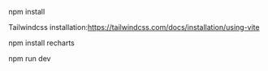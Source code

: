 npm install

Tailwindcss installation:https://tailwindcss.com/docs/installation/using-vite

npm install recharts

npm run dev
